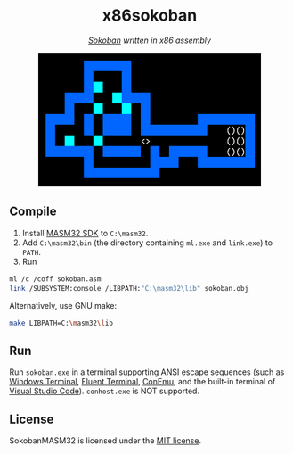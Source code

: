 <div align="center">
    <h1>x86sokoban</h1>
    <p><em><a href="https://en.wikipedia.org/wiki/Sokoban">Sokoban</a> written in x86 assembly</em></p>
    <img src="screenshot.png" width="400px">
</div>

## Compile

1. Install [MASM32 SDK](https://www.masm32.com/) to `C:\masm32`.
2. Add `C:\masm32\bin` (the directory containing `ml.exe` and `link.exe`) to `PATH`.
3. Run

```sh
ml /c /coff sokoban.asm
link /SUBSYSTEM:console /LIBPATH:"C:\masm32\lib" sokoban.obj
```

Alternatively, use GNU make:

```sh
make LIBPATH=C:\masm32\lib
```

## Run

Run `sokoban.exe` in a terminal supporting ANSI escape sequences (such as [Windows Terminal](https://aka.ms/terminal), [Fluent Terminal](https://apps.microsoft.com/store/detail/fluent-terminal/9P2KRLMFXF9T), [ConEmu](https://conemu.github.io/), and the built-in terminal of [Visual Studio Code](https://code.visualstudio.com/)). `conhost.exe` is NOT supported.

## License

SokobanMASM32 is licensed under the [MIT license](https://opensource.org/licenses/MIT).
